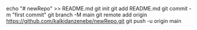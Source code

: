 echo "# newRepo" >> README.md
git init
git add README.md
git commit -m "first commit"
git branch -M main
git remote add origin https://github.com/kalkidanzenebe/newRepo.git
git push -u origin main
